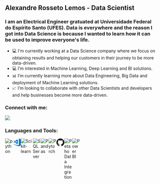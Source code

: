


## Alexandre Rosseto Lemos - Data Scientist

### I am an Electrical Engineer gratuated at Universidade Federal do Espírito Santo (UFES). Data is everywhere and the reason I got into Data Science is because I wanted to learn how it can be used to improve everyone's life.

- 💻 I'm currently working at a Data Science company where we focus on obtaining results and helping our customers in their journey to be more data-driven.
- 💻 I’m interested in Machine Learning, Deep Learning and BI solutions.
- 📊 I’m currently learning more about Data Engineering, Big Data and deployment of Machine Learning solutions.
- 📈 I’m looking to collaborate with other Data Scientists and developers and help businesses become more data-driven.

### Connect with me:

[<img align="left"  width="22px" src="https://cdn.jsdelivr.net/npm/simple-icons@3.4.0/icons/linkedin.svg" />](https://www.linkedin.com/in/alexandre-rosseto-lemos/)

<br />

### Languages and Tools:

<img align="left" alt="python" width="26px" src="https://cdn3.iconfinder.com/data/icons/logos-and-brands-adobe/512/267_Python-512.png" />

<img align="left" alt="visual studio code" width="26px" src="https://raw.githubusercontent.com/github/explore/80688e429a7d4ef2fca1e82350fe8e3517d3494d/topics/visual-studio-code/visual-studio-code.png" />

[<img align="left" alt="Scikit-learn" width="40px" src="https://upload.wikimedia.org/wikipedia/commons/0/05/Scikit_learn_logo_small.svg" />](https://scikit-learn.org/stable/)


<img align="left" alt="SQLServer" width="26px" src="https://img.icons8.com/color/2x/microsoft-sql-server.png" />

<img align="left" alt="Pandas" width="26px" src="https://cdn.jsdelivr.net/npm/simple-icons@3.4.0/icons/pandas.svg" />

<img align="left" alt="Pytorch" width="26px" src="https://cdn.jsdelivr.net/npm/simple-icons@3.4.0/icons/pytorch.svg" />

<img align="left" alt="GitHub" width="26px" src="https://raw.githubusercontent.com/github/explore/78df643247d429f6cc873026c0622819ad797942/topics/github/github.png" />

<img align ="left" alt="Petaho Data Integration" width="26px" src="https://superfarb.com/wp-content/uploads/2018/09/pentaho_logo_1.png" />

<img align ="left" alt="Power BI" width="26px" src="https://img.icons8.com/ios/452/power-bi.png" />

<br />
<br />


<!---
alerlemos/alerlemos is a ✨ special ✨ repository because its `README.md` (this file) appears on your GitHub profile.
You can click the Preview link to take a look at your changes.
--->
